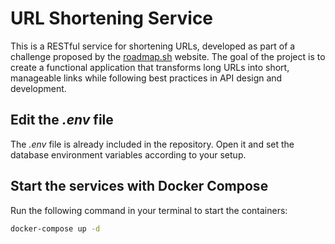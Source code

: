 
# URL Shortening Service

This is a RESTful service for shortening URLs, developed as part of a challenge proposed by the [roadmap.sh](https://roadmap.sh/projects/url-shortening-service) website. The goal of the project is to create a functional application that transforms long URLs into short, manageable links while following best practices in API design and development.


Edit the _.env_ file
---
The _.env_ file is already included in the repository. Open it and set the database environment variables according to your setup.


Start the services with Docker Compose
---
Run the following command in your terminal to start the containers:

```bash
docker-compose up -d
